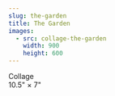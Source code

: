 ```yaml
---
slug: the-garden
title: The Garden
images:
  - src: collage-the-garden
    width: 900
    height: 600
---
```

Collage  
10.5" × 7"